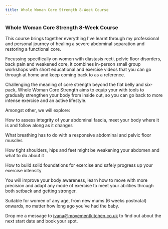 ```yaml
---
title: Whole Woman Core Strength 8-Week Course
---
```


### Whole Woman Core Strength 8-Week Course

This course brings together everything I've learnt through my professional and
personal journey of healing a severe abdominal separation and restoring a
functional core.

Focussing specifically on women with diastasis recti, pelvic floor disorders,
back pain and weakened core, it combines in-person small group workshops with
short educational and exercise videos that you can go through at home and keep
coming back to as a reference.

Challenging the meaning of core strength beyond the flat belly and six-pack,
Whole Woman Core Strength aims to equip your with tools to gradually strengthen
your body from inside out, so you can go back to more intense exercise and an
active lifestyle.

Amongst other, we will explore:

How to assess integrity of your abdominal fascia, meet your body where it is and
follow along as it changes

What breathing has to do with a responsive abdominal and pelvic floor muscles

How tight shoulders, hips and feet might be weakening your abdomen and what to
do about it

How to build solid foundations for exercise and safely progress up your exercise
intensity

You will improve your body awareness, learn how to move with more precision and
adapt any mode of exercise to meet your abilities through both setback and
getting stronger.

Suitable for women of any age, from new mums (6 weeks postnatal) onwards, no
matter how long ago you've had the baby.

Drop me a message to ivana@movementkitchen.co.uk to find out about the next
start date and book your spot.
